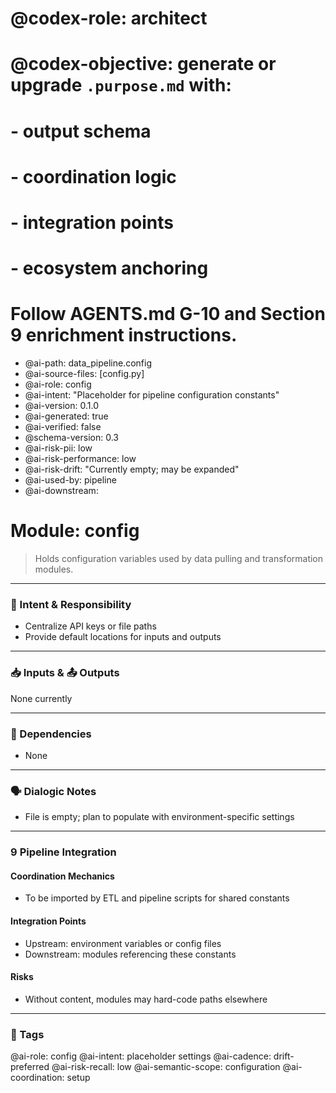 # @codex-role: architect
# @codex-objective: generate or upgrade `.purpose.md` with:
# - output schema
# - coordination logic
# - integration points
# - ecosystem anchoring
# Follow AGENTS.md G-10 and Section 9 enrichment instructions.
- @ai-path: data_pipeline.config
- @ai-source-files: [config.py]
- @ai-role: config
- @ai-intent: "Placeholder for pipeline configuration constants"
- @ai-version: 0.1.0
- @ai-generated: true
- @ai-verified: false
- @schema-version: 0.3
- @ai-risk-pii: low
- @ai-risk-performance: low
- @ai-risk-drift: "Currently empty; may be expanded"
- @ai-used-by: pipeline
- @ai-downstream: 

# Module: config
> Holds configuration variables used by data pulling and transformation modules.

---

### 🎯 Intent & Responsibility
- Centralize API keys or file paths
- Provide default locations for inputs and outputs

---

### 📥 Inputs & 📤 Outputs
None currently

---

### 🔗 Dependencies
- None

---

### 🗣 Dialogic Notes
- File is empty; plan to populate with environment-specific settings

---

### 9 Pipeline Integration
#### Coordination Mechanics
- To be imported by ETL and pipeline scripts for shared constants

#### Integration Points
- Upstream: environment variables or config files
- Downstream: modules referencing these constants

#### Risks
- Without content, modules may hard-code paths elsewhere

---

### 🧠 Tags
@ai-role: config
@ai-intent: placeholder settings
@ai-cadence: drift-preferred
@ai-risk-recall: low
@ai-semantic-scope: configuration
@ai-coordination: setup
